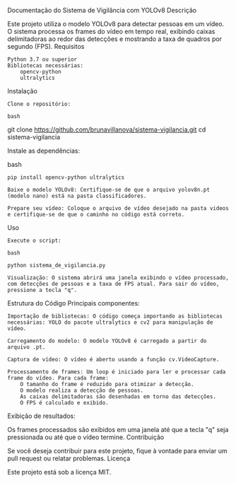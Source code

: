 Documentação do Sistema de Vigilância com YOLOv8
Descrição

Este projeto utiliza o modelo YOLOv8 para detectar pessoas em um vídeo. O sistema processa os frames do vídeo em tempo real, exibindo caixas delimitadoras ao redor das detecções e mostrando a taxa de quadros por segundo (FPS).
Requisitos

    Python 3.7 ou superior
    Bibliotecas necessárias:
        opencv-python
        ultralytics

Instalação

    Clone o repositório:

    bash

git clone https://github.com/brunavillanova/sistema-vigilancia.git
cd sistema-vigilancia

Instale as dependências:

bash

    pip install opencv-python ultralytics

    Baixe o modelo YOLOv8: Certifique-se de que o arquivo yolov8n.pt (modelo nano) está na pasta classificadores.

    Prepare seu vídeo: Coloque o arquivo de vídeo desejado na pasta videos e certifique-se de que o caminho no código está correto.

Uso

    Execute o script:

    bash

    python sistema_de_vigilancia.py

    Visualização: O sistema abrirá uma janela exibindo o vídeo processado, com detecções de pessoas e a taxa de FPS atual. Para sair do vídeo, pressione a tecla "q".

Estrutura do Código
Principais componentes:

    Importação de bibliotecas: O código começa importando as bibliotecas necessárias: YOLO do pacote ultralytics e cv2 para manipulação de vídeo.

    Carregamento do modelo: O modelo YOLOv8 é carregado a partir do arquivo .pt.

    Captura de vídeo: O vídeo é aberto usando a função cv.VideoCapture.

    Processamento de frames: Um loop é iniciado para ler e processar cada frame do vídeo. Para cada frame:
        O tamanho do frame é reduzido para otimizar a detecção.
        O modelo realiza a detecção de pessoas.
        As caixas delimitadoras são desenhadas em torno das detecções.
        O FPS é calculado e exibido.

Exibição de resultados:

Os frames processados são exibidos em uma janela até que a tecla "q" seja pressionada ou até que o vídeo termine.
Contribuição

Se você deseja contribuir para este projeto, fique à vontade para enviar um pull request ou relatar problemas.
Licença

Este projeto está sob a licença MIT.
